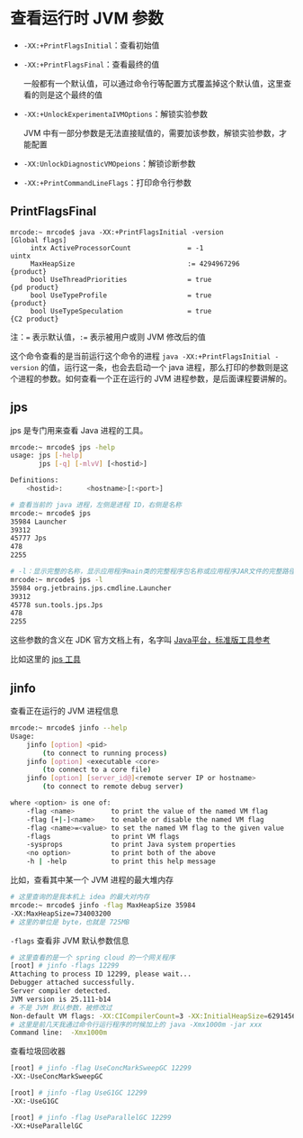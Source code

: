# 查看运行时 JVM 参数

- `-XX:+PrintFlagsInitial`：查看初始值

- `-XX:+PrintFlagsFinal`：查看最终的值

  一般都有一个默认值，可以通过命令行等配置方式覆盖掉这个默认值，这里查看的则是这个最终的值

- `-XX:+UnlockExperimentaIVMOptions`：解锁实验参数

  JVM 中有一部分参数是无法直接赋值的，需要加该参数，解锁实验参数，才能配置

- `-XX:UnlockDiagnosticVMOpeions`：解锁诊断参数

- `-XX:+PrintCommandLineFlags`：打印命令行参数

## PrintFlagsFinal

```
mrcode:~ mrcode$ java -XX:+PrintFlagsInitial -version
[Global flags]
     intx ActiveProcessorCount              = -1                                 uintx
     MaxHeapSize                            := 4294967296                        {product}
     bool UseThreadPriorities               = true                               {pd product}
     bool UseTypeProfile                    = true                               {product}
     bool UseTypeSpeculation                = true                               {C2 product}
```

注：`=` 表示默认值，`:=`  表示被用户或则 JVM 修改后的值

这个命令查看的是当前运行这个命令的进程 `java -XX:+PrintFlagsInitial -version` 的值，运行这一条，也会去启动一个 java 进程，那么打印的参数则是这个进程的参数。如何查看一个正在运行的 JVM 进程参数，是后面课程要讲解的。

## jps

jps 是专门用来查看 Java 进程的工具。

```bash
mrcode:~ mrcode$ jps -help
usage: jps [-help]
       jps [-q] [-mlvV] [<hostid>]

Definitions:
    <hostid>:      <hostname>[:<port>]
```

```bash
# 查看当前的 java 进程，左侧是进程 ID，右侧是名称
mrcode:~ mrcode$ jps
35984 Launcher
39312 
45777 Jps
478 
2255 

# -l：显示完整的名称，显示应用程序main类的完整程序包名称或应用程序JAR文件的完整路径名
mrcode:~ mrcode$ jps -l
35984 org.jetbrains.jps.cmdline.Launcher
39312 
45778 sun.tools.jps.Jps
478 
2255
```

这些参数的含义在 JDK 官方文档上有，名字叫  [Java平台，标准版工具参考](https://docs.oracle.com/javase/8/docs/technotes/tools/unix/)

比如这里的 [jps 工具](https://docs.oracle.com/javase/8/docs/technotes/tools/unix/jps.html)

## jinfo

查看正在运行的 JVM 进程信息

```bash
mrcode:~ mrcode$ jinfo --help
Usage:
    jinfo [option] <pid>
        (to connect to running process)
    jinfo [option] <executable <core>
        (to connect to a core file)
    jinfo [option] [server_id@]<remote server IP or hostname>
        (to connect to remote debug server)

where <option> is one of:
    -flag <name>         to print the value of the named VM flag
    -flag [+|-]<name>    to enable or disable the named VM flag
    -flag <name>=<value> to set the named VM flag to the given value
    -flags               to print VM flags
    -sysprops            to print Java system properties
    <no option>          to print both of the above
    -h | -help           to print this help message
```

比如，查看其中某一个 JVM 进程的最大堆内存

```bash
# 这里查询的是我本机上 idea 的最大对内存
mrcode:~ mrcode$ jinfo -flag MaxHeapSize 35984
-XX:MaxHeapSize=734003200
# 这里的单位是 byte，也就是 725MB
```

`-flags` 查看非 JVM 默认参数信息

```bash
# 这里查看的是一个 spring cloud 的一个网关程序
[root] # jinfo -flags 12299
Attaching to process ID 12299, please wait...
Debugger attached successfully.
Server compiler detected.
JVM version is 25.111-b14
# 不是 JVM 默认参数，被修改过
Non-default VM flags: -XX:CICompilerCount=3 -XX:InitialHeapSize=62914560 -XX:MaxHeapSize=1048576000 -XX:MaxNewSize=349175808 -XX:MinHeapDeltaBytes=524288 -XX:NewSize=20971520 -XX:OldSize=41943040 -XX:+UseCompressedClassPointers -XX:+UseCompressedOops -XX:+UseFastUnorderedTimeStamps -XX:+UseParallelGC 
# 这里是前几天我通过命令行运行程序的时候加上的 java -Xmx1000m -jar xxx
Command line:  -Xmx1000m
```

查看垃圾回收器

```bash
[root] # jinfo -flag UseConcMarkSweepGC 12299
-XX:-UseConcMarkSweepGC

[root] # jinfo -flag UseG1GC 12299
-XX:-UseG1GC

[root] # jinfo -flag UseParallelGC 12299
-XX:+UseParallelGC
```

<iframe  height="500px" width="100%" frameborder=0 allowfullscreen="true" :src="$withBase('/ads.html')"></iframe>